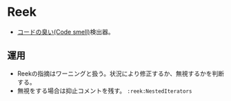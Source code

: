 # Reek

- [コードの臭い(Code smell)](https://ja.wikipedia.org/wiki/%E3%82%B3%E3%83%BC%E3%83%89%E3%81%AE%E8%87%AD%E3%81%84)検出器。

## 運用
- Reekの指摘はワーニングと扱う。状況により修正するか、無視するかを判断する。
- 無視をする場合は抑止コメントを残す。 `:reek:NestedIterators`

